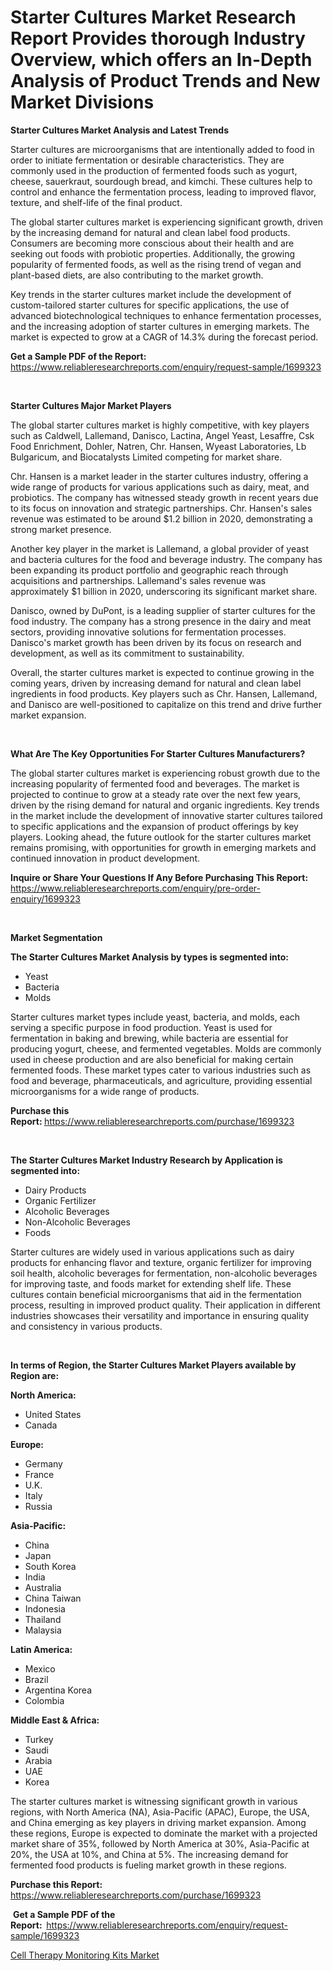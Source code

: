 <p><h1>Starter Cultures Market Research Report Provides thorough Industry Overview, which offers an In-Depth Analysis of Product Trends and New Market Divisions</h1></p><p><strong>Starter Cultures Market Analysis and Latest Trends</strong></p>
<p><p>Starter cultures are microorganisms that are intentionally added to food in order to initiate fermentation or desirable characteristics. They are commonly used in the production of fermented foods such as yogurt, cheese, sauerkraut, sourdough bread, and kimchi. These cultures help to control and enhance the fermentation process, leading to improved flavor, texture, and shelf-life of the final product.</p><p>The global starter cultures market is experiencing significant growth, driven by the increasing demand for natural and clean label food products. Consumers are becoming more conscious about their health and are seeking out foods with probiotic properties. Additionally, the growing popularity of fermented foods, as well as the rising trend of vegan and plant-based diets, are also contributing to the market growth.</p><p>Key trends in the starter cultures market include the development of custom-tailored starter cultures for specific applications, the use of advanced biotechnological techniques to enhance fermentation processes, and the increasing adoption of starter cultures in emerging markets. The market is expected to grow at a CAGR of 14.3% during the forecast period.</p></p>
<p><strong>Get a Sample PDF of the Report:&nbsp;</strong> <a href="https://www.reliableresearchreports.com/enquiry/request-sample/1699323">https://www.reliableresearchreports.com/enquiry/request-sample/1699323</a></p>
<p>&nbsp;</p>
<p><strong>Starter Cultures Major Market Players</strong></p>
<p><p>The global starter cultures market is highly competitive, with key players such as Caldwell, Lallemand, Danisco, Lactina, Angel Yeast, Lesaffre, Csk Food Enrichment, Dohler, Natren, Chr. Hansen, Wyeast Laboratories, Lb Bulgaricum, and Biocatalysts Limited competing for market share.</p><p>Chr. Hansen is a market leader in the starter cultures industry, offering a wide range of products for various applications such as dairy, meat, and probiotics. The company has witnessed steady growth in recent years due to its focus on innovation and strategic partnerships. Chr. Hansen's sales revenue was estimated to be around $1.2 billion in 2020, demonstrating a strong market presence.</p><p>Another key player in the market is Lallemand, a global provider of yeast and bacteria cultures for the food and beverage industry. The company has been expanding its product portfolio and geographic reach through acquisitions and partnerships. Lallemand's sales revenue was approximately $1 billion in 2020, underscoring its significant market share.</p><p>Danisco, owned by DuPont, is a leading supplier of starter cultures for the food industry. The company has a strong presence in the dairy and meat sectors, providing innovative solutions for fermentation processes. Danisco's market growth has been driven by its focus on research and development, as well as its commitment to sustainability.</p><p>Overall, the starter cultures market is expected to continue growing in the coming years, driven by increasing demand for natural and clean label ingredients in food products. Key players such as Chr. Hansen, Lallemand, and Danisco are well-positioned to capitalize on this trend and drive further market expansion.</p></p>
<p>&nbsp;</p>
<p><strong>What Are The Key Opportunities For Starter Cultures Manufacturers?</strong></p>
<p><p>The global starter cultures market is experiencing robust growth due to the increasing popularity of fermented food and beverages. The market is projected to continue to grow at a steady rate over the next few years, driven by the rising demand for natural and organic ingredients. Key trends in the market include the development of innovative starter cultures tailored to specific applications and the expansion of product offerings by key players. Looking ahead, the future outlook for the starter cultures market remains promising, with opportunities for growth in emerging markets and continued innovation in product development.</p></p>
<p><strong>Inquire or Share Your Questions If Any Before Purchasing This Report:</strong> <a href="https://www.reliableresearchreports.com/enquiry/pre-order-enquiry/1699323">https://www.reliableresearchreports.com/enquiry/pre-order-enquiry/1699323</a></p>
<p>&nbsp;</p>
<p><strong>Market Segmentation</strong></p>
<p><strong>The Starter Cultures Market Analysis by types is segmented into:</strong></p>
<p><ul><li>Yeast</li><li>Bacteria</li><li>Molds</li></ul></p>
<p><p>Starter cultures market types include yeast, bacteria, and molds, each serving a specific purpose in food production. Yeast is used for fermentation in baking and brewing, while bacteria are essential for producing yogurt, cheese, and fermented vegetables. Molds are commonly used in cheese production and are also beneficial for making certain fermented foods. These market types cater to various industries such as food and beverage, pharmaceuticals, and agriculture, providing essential microorganisms for a wide range of products.</p></p>
<p><strong>Purchase this Report:&nbsp;</strong><a href="https://www.reliableresearchreports.com/purchase/1699323">https://www.reliableresearchreports.com/purchase/1699323</a></p>
<p>&nbsp;</p>
<p><strong>The Starter Cultures Market Industry Research by Application is segmented into:</strong></p>
<p><ul><li>Dairy Products</li><li>Organic Fertilizer</li><li>Alcoholic Beverages</li><li>Non-Alcoholic Beverages</li><li>Foods</li></ul></p>
<p><p>Starter cultures are widely used in various applications such as dairy products for enhancing flavor and texture, organic fertilizer for improving soil health, alcoholic beverages for fermentation, non-alcoholic beverages for improving taste, and foods market for extending shelf life. These cultures contain beneficial microorganisms that aid in the fermentation process, resulting in improved product quality. Their application in different industries showcases their versatility and importance in ensuring quality and consistency in various products.</p></p>
<p>&nbsp;</p>
<p><strong>In terms of Region, the Starter Cultures Market Players available by Region are:</strong></p>
<p>
    <p> <strong> North America: </strong>
        <ul>
            <li>United States</li>
            <li>Canada</li>
        </ul>
        </p> 
    <p> <strong> Europe: </strong>
        <ul>
            <li>Germany</li>
            <li>France</li>
            <li>U.K.</li>
            <li>Italy</li>
            <li>Russia</li>
        </ul>
        </p> 
    <p> <strong> Asia-Pacific: </strong>
        <ul>
            <li>China</li>
            <li>Japan</li>
            <li>South Korea</li>
            <li>India</li>
            <li>Australia</li>
            <li>China Taiwan</li>
            <li>Indonesia</li>
            <li>Thailand</li>
            <li>Malaysia</li>
        </ul>
        </p> 
    <p> <strong> Latin America: </strong>
        <ul>
            <li>Mexico</li>
            <li>Brazil</li>
            <li>Argentina Korea</li>
            <li>Colombia</li>
        </ul>
        </p> 
    <p> <strong> Middle East & Africa: </strong>
        <ul>
            <li>Turkey</li>
            <li>Saudi</li>
            <li>Arabia</li>
            <li>UAE</li>
            <li>Korea</li>
        </ul>
    </p>
    </p>
<p><p>The starter cultures market is witnessing significant growth in various regions, with North America (NA), Asia-Pacific (APAC), Europe, the USA, and China emerging as key players in driving market expansion. Among these regions, Europe is expected to dominate the market with a projected market share of 35%, followed by North America at 30%, Asia-Pacific at 20%, the USA at 10%, and China at 5%. The increasing demand for fermented food products is fueling market growth in these regions.</p></p>
<p><strong>Purchase this Report: </strong><a href="https://www.reliableresearchreports.com/purchase/1699323">https://www.reliableresearchreports.com/purchase/1699323</a></p>
<p>&nbsp;<strong>Get a Sample PDF of the Report:&nbsp;&nbsp;</strong><a href="https://www.reliableresearchreports.com/enquiry/request-sample/1699323">https://www.reliableresearchreports.com/enquiry/request-sample/1699323</a></p>
<p><strong></strong></p>
<p><p><a href="https://nifty-kite-d51.notion.site/Cell-Therapy-Monitoring-Kits-Market-Size-Growing-and-Forecasted-for-period-from-2024-2031-and-prov-9b9a8523bc2e4e8596a89054fe46e7de">Cell Therapy Monitoring Kits Market</a></p></p>